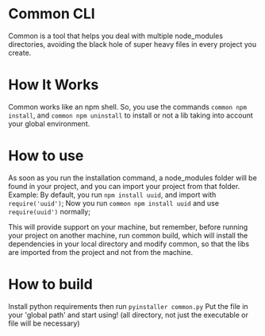 # Common CLI
Common is a tool that helps you deal with multiple node_modules directories, avoiding the black hole of super heavy files in every project you create.

# How It Works
Common works like an npm shell. So, you use the commands `common npm install`, and `common npm uninstall` to install or not a lib taking into account your global environment.

# How to use    
As soon as you run the installation command, a node_modules folder will be found in your project, and you can import your project from that folder.
Example: 
By default, you run `npm install uuid`, and import with `require('uuid')`;
Now you run `common npm install uuid` and use `require(uuid')` normally;

This will provide support on your machine, but remember, before running your project on another machine, run common build, which will install the dependencies in your local directory and modify common, so that the libs are imported from the project and not from the machine.

# How to build
Install python requirements then run `pyinstaller common.py`
Put the file in your 'global path' and start using!
(all directory, not just the executable or file will be necessary) 